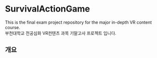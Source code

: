# SurvivalActionGame
This is the final exam project repository for the major in-depth VR content course.\
부천대학교 전공심화 VR컨텐츠 과목 기말고사 프로젝트 입니다.

## 개요
